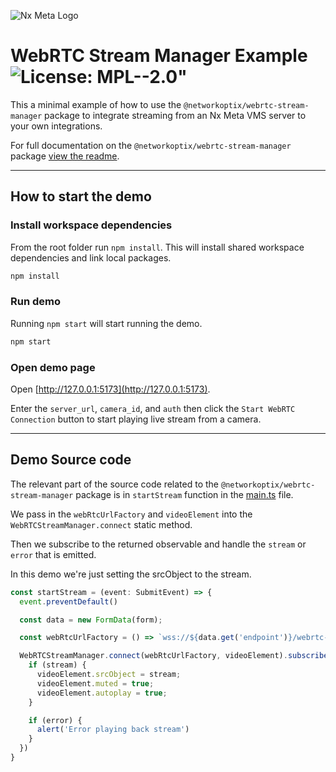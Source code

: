 ![Nx Meta Logo](https://meta.nxvms.com/static/images/logo.png)

# WebRTC Stream Manager Example ![License: MPL--2.0"](https://img.shields.io/badge/License-MPL--2.0-yellow.svg)

This a minimal example of how to use the `@networkoptix/webrtc-stream-manager` package to integrate streaming from an Nx Meta VMS server to your own integrations.

For full documentation on the `@networkoptix/webrtc-stream-manager` package [view the readme](../../packages/webrtc-stream-manager/README.md).

---

## How to start the demo

### Install workspace dependencies

From the root folder run `npm install`. This will install shared workspace dependencies and link local packages.

```sh
npm install
```

### Run demo

Running `npm start` will start running the demo.

```sh
npm start
```

### Open demo page

Open [http://127.0.0.1:5173](http://127.0.0.1:5173).

Enter the `server_url`, `camera_id`, and `auth` then click the `Start WebRTC Connection` button to start playing live stream from a camera.

---

## Demo Source code

The relevant part of the source code related to the `@networkoptix/webrtc-stream-manager` package is in `startStream` function in the [main.ts](./src/main.ts) file.

We pass in the `webRtcUrlFactory` and `videoElement` into the `WebRTCStreamManager.connect` static method.

Then we subscribe to the returned observable and handle the `stream` or `error` that is emitted.

In this demo we're just setting the srcObject to the stream.

```typescript
const startStream = (event: SubmitEvent) => {
  event.preventDefault()

  const data = new FormData(form);

  const webRtcUrlFactory = () => `wss://${data.get('endpoint')}/webrtc-tracker?camera_id=${data.get('cameraId')}&auth=${data.get('auth')}`

  WebRTCStreamManager.connect(webRtcUrlFactory, videoElement).subscribe(([stream, error]) => {
    if (stream) {
      videoElement.srcObject = stream;
      videoElement.muted = true;
      videoElement.autoplay = true;
    }

    if (error) {
      alert('Error playing back stream')
    }
  })
}
```
